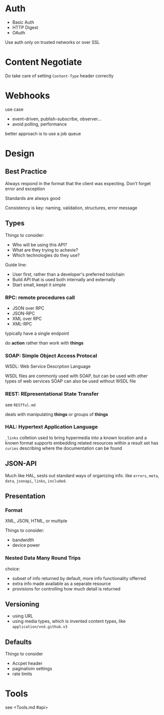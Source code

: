 # Auth

- Basic Auth
- HTTP Digest
- OAuth

Use auth only on trusted networks or over SSL

# Content Negotiate

Do take care of setting `Content-Type` header correctly

# Webhooks

use case
- event-driven, publish-subscribe, observer...
- avoid polling, performance

better approach is to use a job queue

# Design

## Best Practice

Always respond in the format that the client was expecting. Don't forget error and exception

Standards are always good

Consistency is key: naming, validation, structures, error message

## Types

Things to consider:
- Who will be using this API?
- What are they trying to achevie?
- Which technologies do they use?

Guide line:
- User first, rather than a developer's preferred toolchain
- Build API that is used both internally and externally
- Start small, keept it simple

### RPC: remote procedures call
- JSON over RPC
- JSON-RPC
- XML over RPC
- XML-RPC

typically have a single endpoint

do **action** rather than work with **things**

### SOAP: Simple Object Access Protocal

WSDL: Web Service Descrption Language

WSDL files are commonly used with SOAP, but can be used with other types of web services
SOAP can also be used without WSDL file

### REST: REpresentational State Transfer

see `RESTful.md`

deals with manipulating **things** or groups of **things**

### HAL: Hypertext Application Language

`_links` colletion used to bring hypermedia into a known location and a known format
supports embedding related resources within a result set
has `curies` describing where the documentation can be found

## JSON-API

Much like HAL, sests out standard ways of organizing info. like `errors`, `meta`, `data`, `jsonapi`, `links`, `included`.

## Presentation

### Format

XML, JSON, HTML, or multiple

Things to consider:
- bandwidth
- device power

### Nested Data Many Round Trips

choice:
- subset of info returned by default, more info functionality offerred
- extra info made available as a separate resource
- provisions for controlling how much detail is returned

## Versioning

- using URL
- using media types, which is invented content types, like `application/vnd.github.v3`

## Defaults

Things to consider
- Accpet header
- paginatioin settings
- rate limits

# Tools

see <Tools.md #api>
